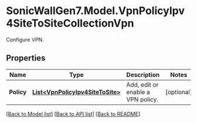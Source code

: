 # SonicWallGen7.Model.VpnPolicyIpv4SiteToSiteCollectionVpn
Configure VPN.

## Properties

Name | Type | Description | Notes
------------ | ------------- | ------------- | -------------
**Policy** | [**List&lt;VpnPolicyIpv4SiteToSite&gt;**](VpnPolicyIpv4SiteToSite.md) | Add, edit or enable a VPN policy. | [optional] 

[[Back to Model list]](../README.md#documentation-for-models) [[Back to API list]](../README.md#documentation-for-api-endpoints) [[Back to README]](../README.md)


